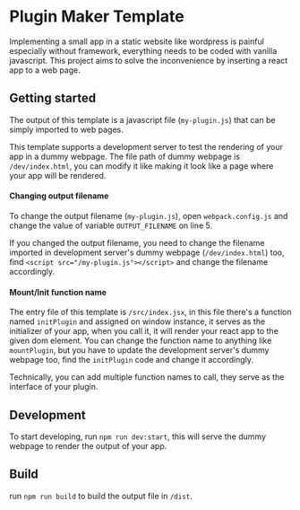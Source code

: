 # Plugin Maker Template
Implementing a small app in a static website like wordpress is painful especially without framework, everything needs to be coded with vanilla javascript.
This project aims to solve the inconvenience by inserting a react app to a web page.

## Getting started
The output of this template is a javascript file (`my-plugin.js`) that can be simply imported to web pages.

This template supports a development server to test the rendering of your app in a dummy webpage. The file path of dummy webpage is `/dev/index.html`, you can modify it like making it look like a page where your app will be rendered.

#### Changing output filename
To change the output filename (`my-plugin.js`), open `webpack.config.js` and change the value of variable `OUTPUT_FILENAME` on line 5.

If you changed the output filename, you need to change the filename imported in development server's dummy webpage (`/dev/index.html`) too, find `<script src="/my-plugin.js"></script>` and change the filename accordingly.

#### Mount/Init function name
The entry file of this template is `/src/index.jsx`, in this file there's a function named `initPlugin` and assigned on window instance, it serves as the initializer of your app, when you call it, it will render your react app to the given dom element. You can change the function name to anything like `mountPlugin`, but you have to update the development server's dummy webpage too, find the `initPlugin` code and change it accordingly.

Technically, you can add multiple function names to call, they serve as the interface of your plugin.

## Development
To start developing, run `npm run dev:start`, this will serve the dummy webpage to render the output of your app.

## Build
run `npm run build` to build the output file in `/dist`.
